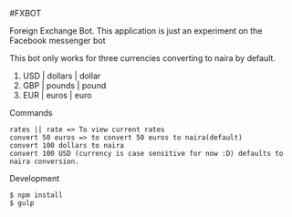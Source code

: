 #FXBOT

Foreign Exchange Bot.
This application is just an experiment on the Facebook messenger bot

This bot only works for three currencies converting to naira by default.

1. USD | dollars | dollar
2. GBP | pounds | pound
3. EUR | euros | euro

Commands

```
rates || rate => To view current rates
convert 50 euros => to convert 50 euros to naira(default) 
convert 100 dollars to naira
convert 100 USD (currency is case sensitive for now :D) defaults to naira conversion.
```

Development

```
$ npm install
$ gulp
```
